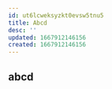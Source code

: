 ```yaml
---
id: ut6lcweksyzkt0evsw5tnu5
title: Abcd
desc: ''
updated: 1667912146156
created: 1667912146156
---
```

## abcd